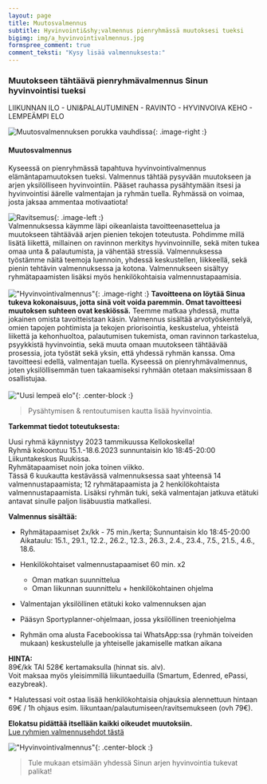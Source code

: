 ```yaml
---
layout: page
title: Muutosvalmennus
subtitle: Hyvinvointi&shy;valmennus pienryhmässä muutoksesi tueksi
bigimg: img/a_hyvinvointivalmennus.jpg
formspree_comment: true
comment_teksti: "Kysy lisää valmennuksesta:"
---
```

### Muutokseen tähtäävä pienryhmävalmennus Sinun hyvinvointisi tueksi 
<p></p>
<p class="otsikkolistapalkki">LIIKUNNAN ILO - UNI&PALAUTUMINEN - RAVINTO  - HYVINVOIVA KEHO - LEMPEÄMPI ELO</p>

![Muutosvalmennuksen porukka vauhdissa](./img/pienryhmatreenit_6.jpg){: .image-right :}
#### Muutosvalmennus  
Kyseessä on pienryhmässä tapahtuva hyvinvointivalmennus elämäntapamuutoksen tueksi. Valmennus tähtää pysyvään muutokseen ja arjen yksilölliseen hyvinvointiin. Pääset rauhassa pysähtymään itsesi ja hyvinvointisi äärelle valmentajan ja ryhmän tuella. Ryhmässä on voimaa, josta jaksaa ammentaa motivaatiota! 

![Ravitsemus](/img/monipuolinenravitsemus.jpg "Ravinto"){: .image-left :}
<br/>
Valmennuksessa käymme läpi
oikeanlaista tavoitteenasettelua ja muutokseen tähtäävää arjen pienien tekojen toteutusta. Pohdimme millä lisätä liikettä,
millainen on ravinnon merkitys hyvinvoinnille, sekä miten tukea omaa unta & palautumista, ja vähentää stressiä. Valmennuksessa
työstämme näitä teemoja luennoin, yhdessä keskustellen, liikkeellä, sekä pienin tehtävin valmennuksessa ja kotona. Valmennukseen sisältyy ryhmätapaamisten lisäksi myös henkilökohtaisia valmennustapaamisia.
<br/><br/>
!["Hyvinvointivalmennus"](/img/uusilempeaelo-hyvinvointivalmennus.jpg "Uusi lempeä elo - hyvinvointivalmennus"){: .image-right :}
**Tavoitteena on löytää Sinua tukeva kokonaisuus, jotta sinä voit voida paremmin.
Omat tavoitteesi muutoksen suhteen ovat keskiössä.** Teemme matkaa yhdessä, mutta jokainen omista tavoitteistaan käsin.
Valmennus sisältää arvotyöskentelyä, omien tapojen pohtimista ja tekojen priorisointia, keskustelua, yhteistä liikettä ja kehonhuoltoa, palautumisen tukemista, oman ravinnon tarkastelua, psyykkistä hyvinvointia, sekä muuta omaan muutokseen tähtäävää prosessia, jota työstät sekä yksin, että yhdessä ryhmän kanssa. Oma tavoitteesi edellä, valmentajan tuella. Kyseessä on pienryhmävalmennus, joten yksilöllisemmän tuen takaamiseksi ryhmään otetaan maksimissaan 8 osallistujaa.
<br/><br/>
!["Uusi lempeä elo"](/img/uusilempeaelo4.jpg "Rentoutuminen"){: .center-block :}
> Pysähtymisen & rentoutumisen kautta lisää hyvinvointia.  

**Tarkemmat tiedot toteutuksesta:** 

Uusi ryhmä käynnistyy 2023 tammikuussa Kellokoskella!  
Ryhmä kokoontuu 15.1.-18.6.2023 sunnuntaisin klo 18:45-20:00 Liikuntakeskus Ruukissa.  
Ryhmätapaamiset noin joka toinen viikko.  
Tässä 6 kuukautta kestävässä valmennuksessa saat yhteensä 14 valmennustapaamista; 12 ryhmätapaamista ja 2 henkilökohtaista valmennustapaamista. Lisäksi
ryhmän tuki, sekä valmentajan jatkuva etätuki antavat sinulle paljon lisäbuustia matkallesi. 

**Valmennus sisältää:**


- Ryhmätapaamiset 2x/kk - 75 min./kerta; Sunnuntaisin klo 18:45-20:00
Aikataulu: 15.1., 29.1., 12.2., 26.2., 12.3., 26.3., 2.4., 23.4., 7.5., 21.5., 4.6., 18.6.
- Henkilökohtaiset valmennustapaamiset 60 min. x2  
    - Oman matkan suunnittelua  
    - Oman liikunnan suunnittelu + henkilökohtainen ohjelma   

- Valmentajan yksilöllinen etätuki koko valmennuksen ajan
- Pääsyn Sportyplanner-ohjelmaan, jossa yksilöllinen treeniohjelma
- Ryhmän oma alusta Facebookissa tai WhatsApp:ssa (ryhmän toiveiden mukaan) keskustelulle ja yhteiselle jakamiselle matkan aikana  


**HINTA:**  
89€/kk TAI 528€ kertamaksulla (hinnat sis. alv).  
Voit maksaa myös yleisimmillä liikuntaeduilla (Smartum, Edenred, ePassi, eazybreak).

\* Halutessasi voit ostaa lisää henkilökohtaisia ohjauksia alennettuun hintaan 69€ / 1h ohjaus esim. liikuntaan/palautumiseen/ravitsemukseen (ovh 79€).

**Elokatsu pidättää itsellään kaikki oikeudet muutoksiin.**
<br/>
[Lue ryhmien valmennusehdot tästä](/valmennusehdot) 

!["Hyvinvointivalmennus"](/img/Kati2.jpg "Tervetuloa mukaan"){: .center-block :}
> Tule mukaan etsimään yhdessä Sinun arjen hyvinvointia tukevat palikat!